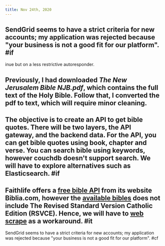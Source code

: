 ```yaml
---
title: Nov 24th, 2020
---
```


## SendGrid seems to have a strict criteria for new accounts; my application was rejected because "your business is not a good fit for our platform". #if
inue but on a less restrictive autoresponder.
## Previously, I had downloaded _The New Jerusalem Bible NJB.pdf_, which contains the full text of the Holy Bible. Follow that, I converted the pdf to text, which will require minor cleaning.
## The objective is to create an API to get bible quotes. There will be two layers, the API gateway, and the backend data. For the API, you can get bible quotes using book, chapter and verse. You can search bible using keywords, however couchdb doesn't support search. We will have to explore alternatives such as Elasticsearch. #if
## Faithlife offers a [free bible API](https://api.biblia.com/v1/RegisteredApplications) from its website Biblia.com, however the [available bibles](https://bibliaapi.com/docs/Available_Bibles) does not include The Revised Standard Version Catholic Edition (RSVCE). Hence, we will have to [web scrape](https://biblia.com/bible/rsvce/john/2/19-20) as a workaround. #it
SendGrid seems to have a strict criteria for new accounts; my application was rejected because "your business is not a good fit for our platform". #cf
